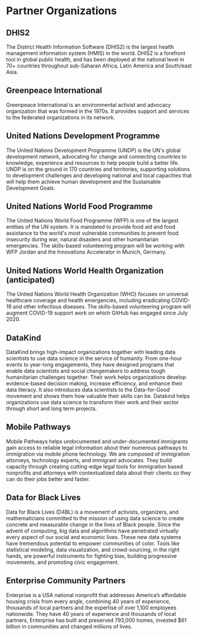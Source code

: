 # Partner Organizations

## DHIS2
The District Health Information Software (DHIS2) is the largest health management information system (HMIS) in the world. DHIS2 is a forefront tool in global public health, and has been deployed at the national level in 70+ countries throughout sub-Saharan Africa, Latin America and South/east Asia. 
## Greenpeace International
Greenpeace International is an environmental activist and advocacy organization that was formed in the 1970s. It provides support and services to the federated organizations in its network.
## United Nations Development Programme
The United Nations Development Programme (UNDP) is the UN's global development network, advocating for change and connecting countries to knowledge, experience and resources to help people build a better life. UNDP is on the ground in 170 countries and territories, supporting solutions to development challenges and developing national and local capacities that will help them achieve human development and the Sustainable Development Goals. 
## United Nations World Food Programme
The United Nations World Food Programme (WFP) is one of the largest entities of the UN system. It is mandated to provide food aid and food assistance to the world's most vulnerable communities to prevent food insecurity during war, natural disasters and other humanitarian emergencies. The skills-based volunteering program will be working with WFP Jordan and the Innovations Accelerator in Munich, Germany.

## United Nations World Health Organization (anticipated)
The United Nations World Health Organization (WHO) focuses on universal healthcare coverage and health emergencies, including eradicating COVID-19 and other infectious diseases. The skills-based volunteering program will augment COVID-19 support work on which GitHub has engaged since July 2020. 

## DataKind
DataKind brings high-impact organizations together with leading data scientists to use data science in the service of humanity. From one-hour events to year-long engagements, they have designed programs that enable data scientists and social changemakers to address tough humanitarian challenges together. Their work helps organizations develop evidence-based decision making, increase efficiency, and enhance their data literacy. It also introduces data scientists to the Data-for-Good movement and shows them how valuable their skills can be. Datakind helps organizations use data science to transform their work and their sector through short and long term projects.

## Mobile Pathways
Mobile Pathways helps undocumented and under-documented immigrants gain access to reliable legal information about their numerous pathways to immigration via mobile phone technology. We are composed of immigration attorneys, technology experts, and immigrant advocates. They build capacity through creating cutting-edge legal tools for immigration based nonprofits and attorneys with contextualized data about their clients so they can do their jobs better and faster.

## Data for Black Lives
Data for Black Lives (D4BL) is a movement of activists, organizers, and mathematicians committed to the mission of using data science to create concrete and measurable change in the lives of Black people. Since the advent of computing, big data and algorithms have penetrated virtually every aspect of our social and economic lives. These new data systems have tremendous potential to empower communities of color. Tools like statistical modeling, data visualization, and crowd-sourcing, in the right hands, are powerful instruments for fighting bias, building progressive movements, and promoting civic engagement. 


## Enterprise Community Partners
Enterprise is a USA national nonprofit that addresses America’s affordable housing crisis from every angle, combining 40 years of experience, thousands of local partners and the expertise of over 1,100 employees nationwide. They have 40 years of experience and thousands of local partners, Enterprise has built and preserved 793,000 homes, invested $61 billion in communities and changed millions of lives.

